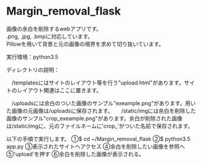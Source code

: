 # Margin_removal_flask
画像の余白を削除するwebアプリです。　　　　　　　　　　　　　　　　　　　　　　　　　　　　　　　　　　　　　　
.png, .jpg, .bmpに対応しています。　　　　　　　　　　　　　　　　　　　　　　　　　　　　　　　　　　　　　　
Pillowを用いて背景と元の画像の境界を求めて切り抜いています。

実行環境：python3.5

ディレクトリの説明：

　/templatesにはサイトのレイアウト等を行う"upload.html"があります。サイトのレイアウト関連はここに置きます。
  
　/uploadsには余白のついた画像のサンプル"exeample.png"があります。用いた画像の元画像は/uploadsに保存されます。
　
  /static/imgには余白を削除した画像のサンプル"crop_exeample.png"があります。余白が削除された画像は/static/imgに、元のファイルネームに'crop_'がついた名前で保存されます。

以下の手順で実行します。
①$ cd ~/Margin_removal_flask
②$ python3.5 app.py
③表示されたサイトへアクセス
④余白を削除したい画像を参照へ
⑤'upload'を押す
⑥余白を削除した画像が表示される。
